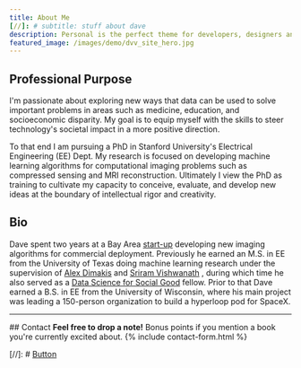 ```yaml
---
title: About Me
[//]: # subtitle: stuff about dave 
description: Personal is the perfect theme for developers, designers and other creatives.
featured_image: /images/demo/dvv_site_hero.jpg
---
```


## Professional Purpose
I'm passionate about exploring new ways that data can be used to solve important problems in areas such as medicine, education, and socioeconomic disparity. 
My goal is to equip myself with the skills to steer technology's societal impact in a more positive direction.

To that end I am pursuing a PhD in Stanford University's Electrical Engineering (EE) Dept. 
My research is focused on developing machine learning algorithms for computational imaging problems such as compressed sensing and MRI reconstruction. 
Ultimately I view the PhD as training to cultivate my capacity to conceive, evaluate, and develop new ideas at the boundary of intellectual rigor and creativity.

## Bio
Dave spent two years at a Bay Area <a href="https://subtlemedical.com/">start-up</a> developing new imaging algorithms for commercial deployment. 
Previously he earned an M.S. in EE from the University of Texas doing machine learning research under the supervision of <a href="https://users.ece.utexas.edu/~dimakis/">Alex Dimakis</a>
and <a href="http://sriram.utlinc.org/#/">Sriram Vishwanath</a>
, during which time he also served as a <a href="https://www.dssgfellowship.org/">Data Science for Social Good</a> fellow. 
Prior to that Dave earned a B.S. in EE from the University of Wisconsin, where his main project was leading a 150-person organization to build a hyperloop pod for SpaceX.

<hr>

<a id="contact">
## Contact
<b>Feel free to drop a note!</b> Bonus points if you mention a book you're currently excited about.
{% include contact-form.html %}

[//]: # <a href="https://jekyllthemes.io/theme/personal-website-jekyll-theme" class="button button--large">Button</a>
